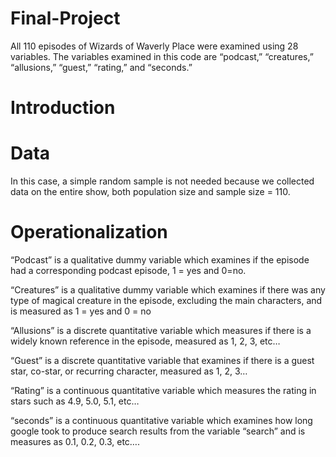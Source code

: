 # Final-Project
All 110 episodes of Wizards of Waverly Place were examined using 28 variables. The variables examined in this code are “podcast,” “creatures,” “allusions,” “guest,” “rating,” and “seconds.”

# Introduction

# Data
In this case, a simple random sample is not needed because we collected data on the entire show, both population size and sample size = 110.

# Operationalization 
“Podcast” is a qualitative dummy variable which examines if the episode had a corresponding podcast episode, 1 = yes and 0=no.

“Creatures” is a qualitative dummy variable which examines if there was any type of magical creature in the episode, excluding the main characters, and is measured as 1 = yes and 0 = no

“Allusions” is a discrete quantitative variable which measures if there is a widely known reference in the episode, measured as 1, 2, 3, etc…

“Guest” is a discrete quantitative variable that examines if there is a guest star, co-star, or recurring character, measured as 1, 2, 3…

“Rating” is a continuous quantitative variable which measures the rating in stars such as 4.9, 5.0, 5.1, etc…

“seconds” is a continuous quantitative variable which examines how long google took to produce search results from the variable “search” and is measures as 0.1, 0.2, 0.3, etc…. 
